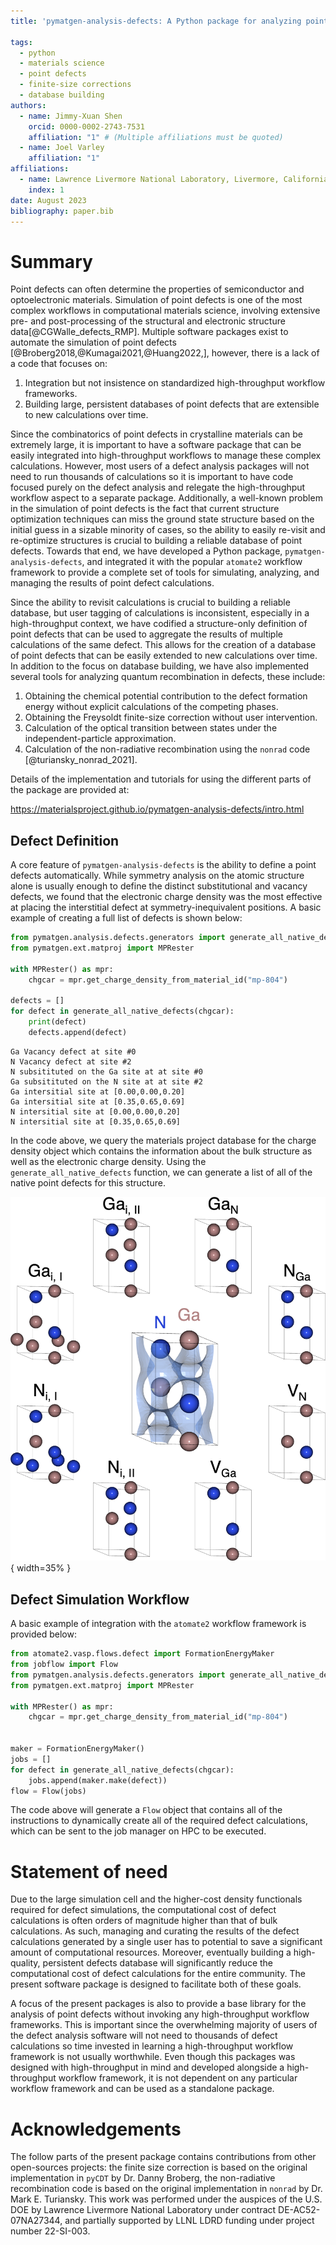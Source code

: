 ```yaml
---
title: 'pymatgen-analysis-defects: A Python package for analyzing point defects in crystalline materials'

tags:
  - python
  - materials science
  - point defects
  - finite-size corrections
  - database building
authors:
  - name: Jimmy-Xuan Shen
    orcid: 0000-0002-2743-7531
    affiliation: "1" # (Multiple affiliations must be quoted)
  - name: Joel Varley
    affiliation: "1"
affiliations:
  - name: Lawrence Livermore National Laboratory, Livermore, California 94550, United States
    index: 1
date: August 2023
bibliography: paper.bib
---
```


# Summary

Point defects can often determine the properties of semiconductor and optoelectronic materials.
Simulation of point defects is one of the most complex workflows in computational materials science, involving extensive pre- and post-processing of the structural and electronic structure data[@CGWalle_defects_RMP].
Multiple software packages exist to automate the simulation of point defects [@Broberg2018,@Kumagai2021,@Huang2022,], however, there is a lack of a code that focuses on:

1. Integration but not insistence on standardized high-throughput workflow frameworks.
2. Building large, persistent databases of point defects that are extensible to new calculations over time.

Since the combinatorics of point defects in crystalline materials can be extremely large, it is important to have a software package that can be easily integrated into high-throughput workflows to manage these complex calculations.
However, most users of a defect analysis packages will not need to run thousands of calculations so it is important to have code focused purely on the defect analysis and relegate the high-throughput workflow aspect to a separate package.
Additionally, a well-known problem in the simulation of point defects is the fact that current structure optimization techniques can miss the ground state structure based on the initial guess in a sizable minority of cases, so the ability to easily re-visit and re-optimize structures is crucial to building a reliable database of point defects.
Towards that end, we have developed a Python package, `pymatgen-analysis-defects`, and integrated it with the popular `atomate2` workflow framework to provide a complete set of tools for simulating, analyzing, and managing the results of point defect calculations.

Since the ability to revisit calculations is crucial to building a reliable database, but user tagging of calculations is inconsistent, especially in a high-throughput context, we have codified a structure-only definition of point defects that can be used to aggregate the results of multiple calculations of the same defect.
This allows for the creation of a database of point defects that can be easily extended to new calculations over time.
In addition to the focus on database building, we have also implemented several tools for analyzing quantum recombination in defects, these include:

1. Obtaining the chemical potential contribution to the defect formation energy without explicit calculations of the competing phases.
2. Obtaining the Freysoldt finite-size correction without user intervention.
3. Calculation of the optical transition between states under the independent-particle approximation.
4. Calculation of the non-radiative recombination using the `nonrad` code [@turiansky_nonrad_2021].

Details of the implementation and tutorials for using the different parts of the package are provided at:

https://materialsproject.github.io/pymatgen-analysis-defects/intro.html

## Defect Definition

A core feature of `pymatgen-analysis-defects` is the ability to define a point defects automatically.
While symmetry analysis on the atomic structure alone is usually enough to define the distinct substitutional and vacancy defects, we found that the electronic charge density was the most effective at placing the interstitial defect at symmetry-inequivalent positions.
A basic example of creating a full list of defects is shown below:

```python
from pymatgen.analysis.defects.generators import generate_all_native_defects
from pymatgen.ext.matproj import MPRester

with MPRester() as mpr:
    chgcar = mpr.get_charge_density_from_material_id("mp-804")

defects = []
for defect in generate_all_native_defects(chgcar):
    print(defect)
    defects.append(defect)
```

```
Ga Vacancy defect at site #0
N Vacancy defect at site #2
N subsitituted on the Ga site at at site #0
Ga subsitituted on the N site at at site #2
Ga intersitial site at [0.00,0.00,0.20]
Ga intersitial site at [0.35,0.65,0.69]
N intersitial site at [0.00,0.00,0.20]
N intersitial site at [0.35,0.65,0.69]
```

In the code above, we query the materials project database for the charge density object which contains the information about the bulk structure as well as the electronic charge density.
Using the `generate_all_native_defects` function, we can generate a list of all of the native point defects for this structure.

![Figure 1. Defect generation.](fig1.png){ width=35% }

## Defect Simulation Workflow

A basic example of integration with the `atomate2` workflow framework is provided below:

```python
from atomate2.vasp.flows.defect import FormationEnergyMaker
from jobflow import Flow
from pymatgen.analysis.defects.generators import generate_all_native_defects
from pymatgen.ext.matproj import MPRester

with MPRester() as mpr:
    chgcar = mpr.get_charge_density_from_material_id("mp-804")


maker = FormationEnergyMaker()
jobs = []
for defect in generate_all_native_defects(chgcar):
    jobs.append(maker.make(defect))
flow = Flow(jobs)
```

The code above will generate a `Flow` object that contains all of the instructions to dynamically create all of the required defect calculations, which can be sent to the job manager on HPC to be executed.


# Statement of need

Due to the large simulation cell and the higher-cost density functionals required for defect simulations, the computational cost of defect calculations is often orders of magnitude higher than that of bulk calculations.
As such, managing and curating the results of the defect calculations generated by a single user has to potential to save a significant amount of computational resources.
Moreover, eventually building a high-quality, persistent defects database will significantly reduce the computational cost of defect calculations for the entire community.
The present software package is designed to facilitate both of these goals.

A focus of the present packages is also to provide a base library for the analysis of point defects without invoking any high-throughput workflow frameworks.
This is important since the overwhelming majority of users of the defect analysis software will not need to thousands of defect calculations so time invested in learning a high-throughput workflow framework is not usually worthwhile.
Even though this packages was designed with high-throughput in mind and developed alongside a high-throughput workflow framework, it is not dependent on any particular workflow framework and can be used as a standalone package.

# Acknowledgements

The follow parts of the present package contains contributions from other open-sources projects:
the finite size correction is based on the original implementation in `pyCDT` by Dr. Danny Broberg, the non-radiative recombination code is based on the original implementation in `nonrad` by Dr. Mark E. Turiansky.
This work was performed under the auspices of the U.S. DOE by Lawrence Livermore National Laboratory under contract DE-AC52-07NA27344, and partially supported by LLNL LDRD funding under project number 22-SI-003.
